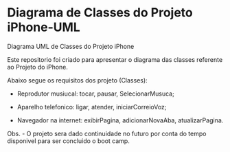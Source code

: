 # Diagrama de Classes do Projeto iPhone-UML

Diagrama UML de Classes do Projeto iPhone


Este repositorio foi criado para apresentar o diagrama das classes referente ao Projeto do iPhone.


Abaixo segue os requisitos dos projeto (Classes):

- Reprodutor musiucal: tocar, pausar, SelecionarMusuca;

- Aparelho telefonico: ligar, atender, iniciarCorreioVoz;

- Navegador na internet: exibirPagina, adicionarNovaAba, atualizarPagina.




Obs. - O projeto sera dado continuidade no futuro por conta do tempo disponivel para ser concluido o boot camp.




